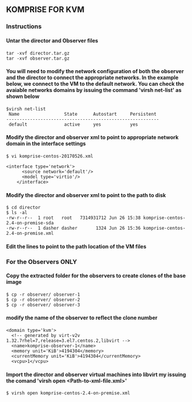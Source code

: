 ## KOMPRISE FOR KVM


### Instructions

#### Untar the director and Observer files

```
tar -xvf director.tar.gz
tar -xvf observer.tar.gz
```

####  You will need to modify the network configuration of both the observer and the director to connect the appropriate networks. In the example below, we connect to the VM to the default network. You can check the avaiable networks domains by issuing the command 'virsh net-list' as shown below

```
$virsh net-list
 Name                 State      Autostart     Persistent
----------------------------------------------------------
 default              active     yes           yes
```



####  Modify the director and observer xml to point to appropriate network domain in the interface settings

```
$ vi komprise-centos-20170526.xml

<interface type='network'>
      <source network='default'/>
      <model type='virtio'/>
    </interface>
````

####  Modify the director and observer xml to point to the path to disk

```
$ cd director
$ ls -al
-rw-r--r--  1 root   root   7314931712 Jun 26 15:38 komprise-centos-2.4-on-premise-sda
-rw-r--r--  1 dasher dasher       1324 Jun 26 15:36 komprise-centos-2.4-on-premise.xml
```

#### Edit the lines to point to the path location of the VM files

<devices>
    <disk type='file' device='disk'>
      <driver name='qemu' type='qcow2' cache='none'/>
      <source file='/home/dasher/director/komprise-centos-2.4-on-premise-sda'/>
      <target dev='vda' bus='virtio'/>
    </disk>



### For the Observers ONLY

#### Copy the extracted folder for the observers to create clones of the base image

```
$ cp -r observer/ observer-1
$ cp -r observer/ observer-2
$ cp -r observer/ observer-3
```

#### modify the name of the observer to reflect the clone number

```
<domain type='kvm'>
  <!-- generated by virt-v2v 1.32.7rhel=7,release=3.el7.centos.2,libvirt -->
  <name>komprise-observer-1</name>
  <memory unit='KiB'>4194304</memory>
  <currentMemory unit='KiB'>4194304</currentMemory>
  <vcpu>1</vcpu>
```

#### Import the director and observer virtual machines into libvirt my issuing the comand 'virsh open <Path-to-xml-file.xml>'

```
$ virsh open komprise-centos-2.4-on-premise.xml
```

